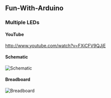Fun-With-Arduino
----------------

### Multiple LEDs
#### YouTube
http://www.youtube.com/watch?v=FXiCFV9QJjE

#### Schematic
![Schematic](https://raw.github.com/tswr/Fun-With-Arduino/master/multiple_leds/multiple_leds_breadboard.png)

#### Breadboard
![Breadboard](https://raw.github.com/tswr/Fun-With-Arduino/master/multiple_leds/multiple_leds_breadboard.png)


